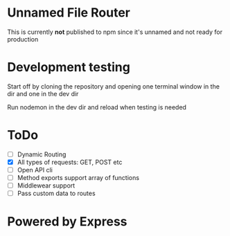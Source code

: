# Unnamed File Router
This is currently __not__ published to npm since it's unnamed and not ready for production

# Development testing
Start off by cloning the repository and opening one terminal window in the dir and one in the dev dir

Run nodemon in the dev dir and reload when testing is needed

# ToDo
- [ ] Dynamic Routing
- [x] All types of requests: GET, POST etc
- [ ] Open API cli
- [ ] Method exports support array of functions
- [ ] Middlewear support
- [ ] Pass custom data to routes

# Powered by Express


<!--
    HTTP Methods

    [
        'connect', 'delete',
        'get',     'head',
        'options', 'patch',
        'post',    'put',
        'trace'
    ]
-->